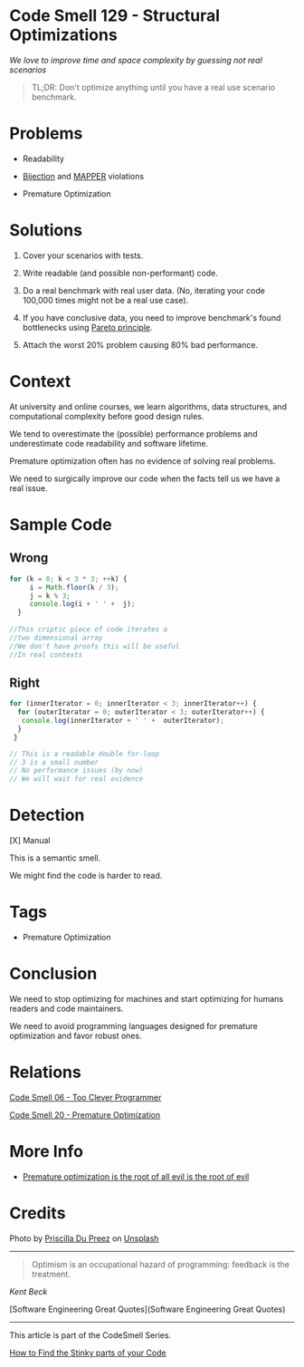 # Code Smell 129 - Structural Optimizations

*We love to improve time and space complexity by guessing not real scenarios*

> TL;DR: Don't optimize anything until you have a real use scenario benchmark.

# Problems

- Readability

- [Bijection](https://maximilianocontieri.com/the-one-and-only-software-design-principle) and [MAPPER](https://maximilianocontieri.com/what-is-wrong-with-software) violations

- Premature Optimization

# Solutions

1. Cover your scenarios with tests.

2. Write readable (and possible non-performant) code.

3. Do a real benchmark with real user data. (No, iterating your code 100,000 times might not be a real use case).

4. If you have conclusive data, you need to improve benchmark's found bottlenecks using [Pareto principle](https://en.wikipedia.org/wiki/Pareto_principle).

5. Attach the worst 20% problem causing 80% bad performance.

# Context

At university and online courses, we learn algorithms, data structures, and computational complexity before good design rules.

We tend to overestimate the (possible) performance problems and underestimate code readability and software lifetime.

Premature optimization often has no evidence of solving real problems.

We need to surgically improve our code when the facts tell us we have a real issue.

# Sample Code

## Wrong

[Gist Url]: # (https://gist.github.com/mcsee/b8d538891f3b1cf508e984399af004b0)
```javascript
for (k = 0; k < 3 * 3; ++k) {
     i = Math.floor(k / 3);
     j = k % 3;
     console.log(i + ' ' +  j);
  }
 
//This criptic piece of code iterates a 
//two dimensional array
//We don't have proofs this will be useful
//In real contexts
```

## Right

[Gist Url]: # (https://gist.github.com/mcsee/b68e67c449b7d0a5b13f69381f02e8e4)
```javascript
for (innerIterator = 0; innerIterator < 3; innerIterator++) {
  for (outerIterator = 0; outerIterator < 3; outerIterator++) {
   console.log(innerIterator + ' ' +  outerIterator);
  }
 }

// This is a readable double for-loop
// 3 is a small number
// No performance issues (by now)
// We will wait for real evidence

```

# Detection

[X] Manual

This is a semantic smell. 

We might find the code is harder to read.

# Tags

- Premature Optimization

# Conclusion

We need to stop optimizing for machines and start optimizing for humans readers and code maintainers.

We need to avoid programming languages designed for premature optimization and favor robust ones.

# Relations

[Code Smell 06 - Too Clever Programmer](https://maximilianocontieri.com/code-smell-06-too-clever-programmer)

[Code Smell 20 - Premature Optimization](https://maximilianocontieri.com/code-smell-20-premature-optimization)

# More Info

- [Premature optimization is the root of all evil is the root of evil](https://okaleniuk.medium.com/premature-optimization-is-the-root-of-all-evil-is-the-root-of-evil-a8ab8056c6b)

# Credits

Photo by [Priscilla Du Preez](https://unsplash.com/@priscilladupreez) on [Unsplash](https://unsplash.com/s/photos/fast)
  
* * *

> Optimism is an occupational hazard of programming: feedback is the treatment.

_Kent Beck_
 
[Software Engineering Great Quotes](Software Engineering Great Quotes)

* * *

This article is part of the CodeSmell Series.

[How to Find the Stinky parts of your Code](https://maximilianocontieri.com/how-to-find-the-stinky-parts-of-your-code)
